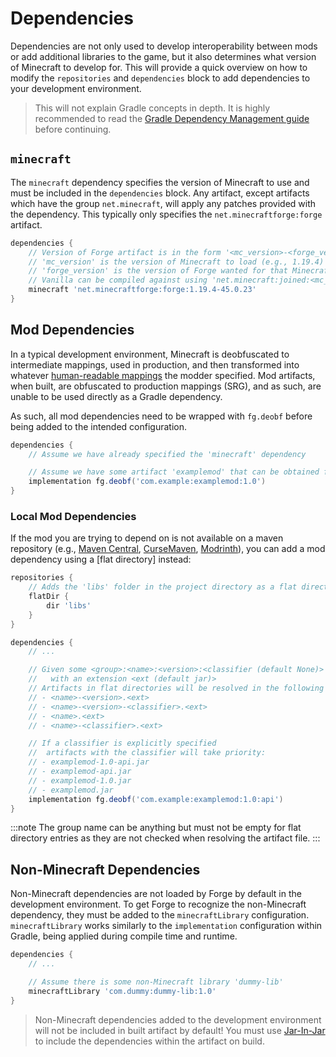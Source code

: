 Dependencies
============

Dependencies are not only used to develop interoperability between mods or add additional libraries to the game, but it also determines what version of Minecraft to develop for. This will provide a quick overview on how to modify the `repositories` and `dependencies` block to add dependencies to your development environment.

> This will not explain Gradle concepts in depth. It is highly recommended to read the [Gradle Dependency Management guide][guide] before continuing.

`minecraft`
-----------

The `minecraft` dependency specifies the version of Minecraft to use and must be included in the `dependencies` block. Any artifact, except artifacts which have the group `net.minecraft`, will apply any patches provided with the dependency. This typically only specifies the `net.minecraftforge:forge` artifact.

```gradle
dependencies {
    // Version of Forge artifact is in the form '<mc_version>-<forge_version>'
    // 'mc_version' is the version of Minecraft to load (e.g., 1.19.4)
    // 'forge_version' is the version of Forge wanted for that Minecraft version (e.g., 45.0.23)
    // Vanilla can be compiled against using 'net.minecraft:joined:<mc_version>' instead
    minecraft 'net.minecraftforge:forge:1.19.4-45.0.23'
}
```

Mod Dependencies
----------------

In a typical development environment, Minecraft is deobfuscated to intermediate mappings, used in production, and then transformed into whatever [human-readable mappings][mappings] the modder specified. Mod artifacts, when built, are obfuscated to production mappings (SRG), and as such, are unable to be used directly as a Gradle dependency.

As such, all mod dependencies need to be wrapped with `fg.deobf` before being added to the intended configuration.

```gradle
dependencies {
    // Assume we have already specified the 'minecraft' dependency

    // Assume we have some artifact 'examplemod' that can be obtained from a specified repository
    implementation fg.deobf('com.example:examplemod:1.0')
}
```

### Local Mod Dependencies

If the mod you are trying to depend on is not available on a maven repository (e.g., [Maven Central][central], [CurseMaven], [Modrinth]), you can add a mod dependency using a [flat directory] instead:

```gradle
repositories {
    // Adds the 'libs' folder in the project directory as a flat directory
    flatDir {
        dir 'libs'
    }
}

dependencies {
    // ...

    // Given some <group>:<name>:<version>:<classifier (default None)>
    //   with an extension <ext (default jar)>
    // Artifacts in flat directories will be resolved in the following order:
    // - <name>-<version>.<ext>
    // - <name>-<version>-<classifier>.<ext>
    // - <name>.<ext>
    // - <name>-<classifier>.<ext>

    // If a classifier is explicitly specified
    //  artifacts with the classifier will take priority:
    // - examplemod-1.0-api.jar
    // - examplemod-api.jar
    // - examplemod-1.0.jar
    // - examplemod.jar
    implementation fg.deobf('com.example:examplemod:1.0:api')
}
```

:::note
The group name can be anything but must not be empty for flat directory entries as they are not checked when resolving the artifact file.
:::

Non-Minecraft Dependencies
--------------------------

Non-Minecraft dependencies are not loaded by Forge by default in the development environment. To get Forge to recognize the non-Minecraft dependency, they must be added to the `minecraftLibrary` configuration. `minecraftLibrary` works similarly to the `implementation` configuration within Gradle, being applied during compile time and runtime.

```gradle
dependencies {
    // ...

    // Assume there is some non-Minecraft library 'dummy-lib'
    minecraftLibrary 'com.dummy:dummy-lib:1.0'
}
```

> Non-Minecraft dependencies added to the development environment will not be included in built artifact by default! You must use [Jar-In-Jar][jij] to include the dependencies within the artifact on build.

[guide]: https://docs.gradle.org/8.1.1/userguide/dependency_management.html
[mappings]: ../configuration/index.md#human-readable-mappings

[central]: https://central.sonatype.com/
[CurseMaven]: https://cursemaven.com/
[Modrinth]: https://docs.modrinth.com/docs/tutorials/maven/

[flat]: https://docs.gradle.org/8.1.1/userguide/declaring_repositories.html#sub:flat_dir_resolver

[jij]: ./jarinjar.md
